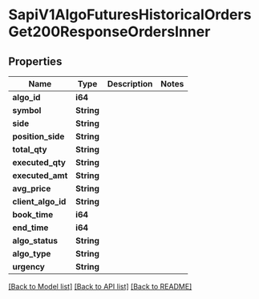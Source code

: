 # SapiV1AlgoFuturesHistoricalOrdersGet200ResponseOrdersInner

## Properties

Name | Type | Description | Notes
------------ | ------------- | ------------- | -------------
**algo_id** | **i64** |  | 
**symbol** | **String** |  | 
**side** | **String** |  | 
**position_side** | **String** |  | 
**total_qty** | **String** |  | 
**executed_qty** | **String** |  | 
**executed_amt** | **String** |  | 
**avg_price** | **String** |  | 
**client_algo_id** | **String** |  | 
**book_time** | **i64** |  | 
**end_time** | **i64** |  | 
**algo_status** | **String** |  | 
**algo_type** | **String** |  | 
**urgency** | **String** |  | 

[[Back to Model list]](../README.md#documentation-for-models) [[Back to API list]](../README.md#documentation-for-api-endpoints) [[Back to README]](../README.md)


